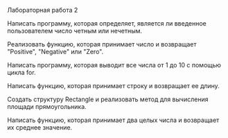 Лабораторная работа 2

Написать программу, которая определяет, является ли введенное пользователем число четным или нечетным.

Реализовать функцию, которая принимает число и возвращает "Positive", "Negative" или "Zero".

Написать программу, которая выводит все числа от 1 до 10 с помощью цикла for.

Написать функцию, которая принимает строку и возвращает ее длину.

Создать структуру Rectangle и реализовать метод для вычисления площади прямоугольника.

Написать функцию, которая принимает два целых числа и возвращает их среднее значение.
